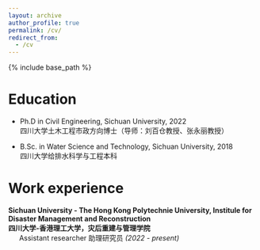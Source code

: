 ```yaml
---
layout: archive
author_profile: true
permalink: /cv/
redirect_from:
  - /cv
---
```


{% include base_path %}

# Education

- Ph.D in Civil Engineering, Sichuan University, 2022<br/>四川大学土木工程市政方向博士（导师：刘百仓教授、张永丽教授）

- B.Sc. in Water Science and Technology, Sichuan University, 2018<br/>四川大学给排水科学与工程本科

# Work experience

<b>Sichuan University - The Hong Kong Polytechnie University, Institule for Disaster Management and Reconstruction<br/>四川大学-香港理工大学，灾后重建与管理学院</b><br/>&ensp; &ensp; Assistant researcher 助理研究员 <i>(2022 - present)</i>